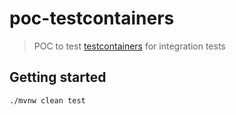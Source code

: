 # poc-testcontainers

> POC to test [testcontainers](https://www.testcontainers.org/) for integration tests

## Getting started

```bash
./mvnw clean test
```

